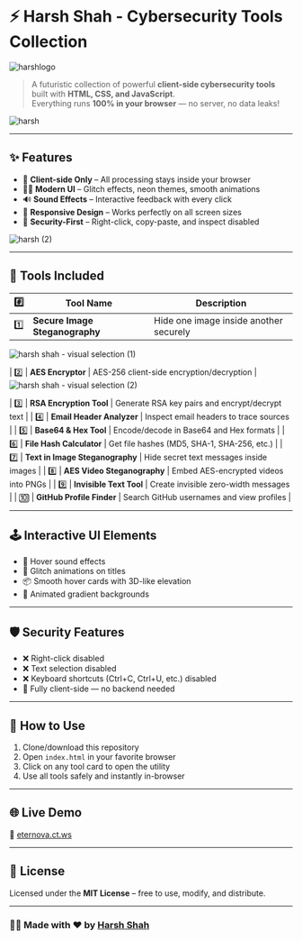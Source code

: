 # ⚡ Harsh Shah - Cybersecurity Tools Collection

![harshlogo](https://github.com/user-attachments/assets/3612b70a-5196-455f-9c3c-ef27ffec7d45)


> A futuristic collection of powerful **client-side cybersecurity tools** built with **HTML, CSS, and JavaScript**.  
> Everything runs **100% in your browser** — no server, no data leaks!

![harsh](https://github.com/user-attachments/assets/c5f148da-7a20-4d80-866e-f899616933ac)

---

## ✨ Features

- 🧠 **Client-side Only** – All processing stays inside your browser
- 🧑‍💻 **Modern UI** – Glitch effects, neon themes, smooth animations
- 🔊 **Sound Effects** – Interactive feedback with every click
- 📱 **Responsive Design** – Works perfectly on all screen sizes
- 🔐 **Security-First** – Right-click, copy-paste, and inspect disabled

![harsh (2)](https://github.com/user-attachments/assets/327d52f0-3aec-4e03-96d8-678e9bf10543)

---

## 🧰 Tools Included

| #️⃣ | Tool Name                        | Description |
|----|----------------------------------|-------------|
| 1️⃣ | **Secure Image Steganography**     | Hide one image inside another securely |
![harsh shah - visual selection (1)](https://github.com/user-attachments/assets/933b1b76-14c9-4728-81e6-f13317567ac1)


| 2️⃣ | **AES Encryptor**                 | AES-256 client-side encryption/decryption |
![harsh shah - visual selection (2)](https://github.com/user-attachments/assets/d140757e-294e-40a4-bf98-52c60fa31314)

| 3️⃣ | **RSA Encryption Tool**           | Generate RSA key pairs and encrypt/decrypt text |
| 4️⃣ | **Email Header Analyzer**         | Inspect email headers to trace sources |
| 5️⃣ | **Base64 & Hex Tool**             | Encode/decode in Base64 and Hex formats |
| 6️⃣ | **File Hash Calculator**          | Get file hashes (MD5, SHA-1, SHA-256, etc.) |
| 7️⃣ | **Text in Image Steganography**   | Hide secret text messages inside images |
| 8️⃣ | **AES Video Steganography**       | Embed AES-encrypted videos into PNGs |
| 9️⃣ | **Invisible Text Tool**           | Create invisible zero-width messages |
| 🔟 | **GitHub Profile Finder**         | Search GitHub usernames and view profiles |

---

## 🕹️ Interactive UI Elements

- 🎵 Hover sound effects
- 💫 Glitch animations on titles
- 📦 Smooth hover cards with 3D-like elevation
- 🌈 Animated gradient backgrounds

---

## 🛡️ Security Features

- ❌ Right-click disabled
- ❌ Text selection disabled
- ❌ Keyboard shortcuts (Ctrl+C, Ctrl+U, etc.) disabled
- 🧠 Fully client-side — no backend needed

---

## 🚀 How to Use

1. Clone/download this repository
2. Open `index.html` in your favorite browser
3. Click on any tool card to open the utility
4. Use all tools safely and instantly in-browser

---

## 🌐 Live Demo

🔗 [eternova.ct.ws](https://eternova.ct.ws)

---

## 📄 License

Licensed under the **MIT License** – free to use, modify, and distribute.

---

### 👨‍💻 Made with ❤️ by [Harsh Shah](https://github.com/harshvardhanshah63)
